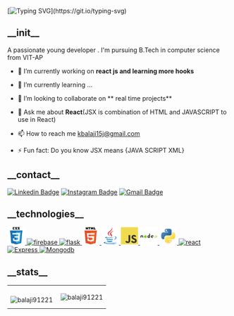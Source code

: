 [![Typing SVG](https://readme-typing-svg.demolab.com?font=Fira+Code&weight=500&pause=1000&color=F718BE&width=600&height=60&lines=Hi%2C+there%F0%9F%91%8B+Balaji+here!)](https://git.io/typing-svg)


## \_\_init__

A passionate young developer . I'm pursuing B.Tech in computer science from VIT-AP


- 🔭 I’m currently working on **react js and learning more hooks**

- 🌱 I’m currently learning ...

- 👯 I’m looking to collaborate on **  real time projects**

- 💬 Ask me about **React**(JSX is combination of HTML and JAVASCRIPT to use in React)
- 📫 How to reach me kbalaji15j@gmail.com
- ⚡ Fun fact: Do you know JSX means {JAVA SCRIPT XML}

## \_\_contact__
[![Linkedin Badge](https://img.shields.io/badge/-KelavathBalajiNaik-blue?style=flat-square&logo=Linkedin&logoColor=white&link=https://www.linkedin.com/in/kelavath-balaji-naik-9952761a7/)](https://www.linkedin.com/in/kelavath-balaji-naik-9952761a7/)
[![Instagram Badge](https://img.shields.io/badge/-sleepyfellow91221-purple?style=flat-square&logo=instagram&logoColor=white&link=https://www.instagram.com/sleepy_fellow_91221//)](https://www.instagram.com/sleepy_fellow_91221/)
[![Gmail Badge](https://img.shields.io/badge/-kbalaji15j@gmail.com-c14438?style=flat-square&logo=Gmail&logoColor=white&link=mailto:kbalaji15j@gmail.com)](mailto:kbalaji15j@gmail.com)

## \_\_technologies__

<p align="left">
  <a href="https://www.w3schools.com/css/" target="_blank" rel="noreferrer">
    <img src="https://raw.githubusercontent.com/devicons/devicon/master/icons/css3/css3-original-wordmark.svg" alt="css3" width="40" height="40"/>
  </a> 
  <a href="https://firebase.google.com/" target="_blank" rel="noreferrer">
    <img src="https://www.vectorlogo.zone/logos/firebase/firebase-icon.svg" alt="firebase" width="40" height="40"/> 
  </a>
  <a href="https://flask.palletsprojects.com/" target="_blank" rel="noreferrer"> 
    <img src="https://www.vectorlogo.zone/logos/pocoo_flask/pocoo_flask-icon.svg" alt="flask" width="40" height="40"/>
  </a>
  <a href="https://www.w3.org/html/" target="_blank" rel="noreferrer"> <img src="https://raw.githubusercontent.com/devicons/devicon/master/icons/html5/html5-original-wordmark.svg" alt="html5" width="40" height="40"/>
  </a> 
  <a href="https://www.java.com" target="_blank" rel="noreferrer"> 
    <img src="https://raw.githubusercontent.com/devicons/devicon/master/icons/java/java-original.svg" alt="java" width="40" height="40"/>
  </a> 
  <a href="https://developer.mozilla.org/en-US/docs/Web/JavaScript" target="_blank" rel="noreferrer">
    <img src="https://raw.githubusercontent.com/devicons/devicon/master/icons/javascript/javascript-original.svg" alt="javascript" width="40" height="40"/>
  </a>
  <a href="https://nodejs.org" target="_blank" rel="noreferrer"> 
    <img src="https://raw.githubusercontent.com/devicons/devicon/master/icons/nodejs/nodejs-original-wordmark.svg" alt="nodejs" width="40" height="40"/>
  </a>
  <a href="https://www.python.org" target="_blank" rel="noreferrer">
    <img src="https://raw.githubusercontent.com/devicons/devicon/master/icons/python/python-original.svg" alt="python" width="40" height="40"/>
  </a> 
  <a href="https://react.dev/" target="_blank" rel="noreferrer"> 
    <img src="https://reactnative.dev/img/header_logo.svg" alt="react" width="40" height="40"/>
  </a>
    <a href="https://expressjs.com/" target="_blank" rel="noreferrer"> 
    <img src="https://th.bing.com/th/id/OIP.cgBI-YpJ7Wjxmkmc-SkwrgAAAA?w=136&h=150&c=7&r=0&o=5&dpr=1.5&pid=1.7" alt="Express"gap="10px" width="40" height="40"/>
  </a>
    <a href="https://www.mongodb.com/" target="_blank" rel="noreferrer"> 
    <img src="https://th.bing.com/th/id/OIP.fcLKvOWQD3KXkmcQiheZxwHaEL?pid=ImgDet&rs=1" alt="Mongodb" width="70" height="40"/>
  </a>
</p>

## \_\_stats__

<table>
  <tr>
   <td><p><img align="left" src="https://github-readme-stats.vercel.app/api/top-langs?username=balaji91221&show_icons=true&locale=en&layout=compact" alt="balaji91221" /></p></td>
    <td><p>&nbsp;<img align="center" src="https://github-readme-stats.vercel.app/api?username=balaji91221&show_icons=true&locale=en" alt="balaji91221" /></p></td>
   </tr>
</table>

